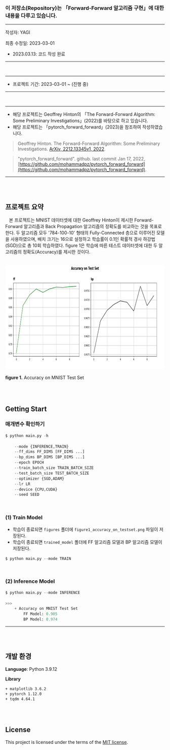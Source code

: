 ### 이 저장소(Repository)는 「Forward-Forward 알고리즘 구현」에 대한 내용을 다루고 있습니다.

***
작성자: YAGI<br>

최종 수정일: 2023-03-01
+ 2023.03.13: 코드 작성 완료
***

<br>

***
+ 프로젝트 기간: 2023-03-01 ~ (진행 중)
***
<br>

***
+ 해당 프로젝트는 Geoffrey Hinton의 「The Forward-Forward Algorithm: Some Preliminary Investigations」(2022)를 바탕으로 하고 있습니다.
+ 해당 프로젝트는 「pytorch_forward_forward」(2023)을 참조하여 작성하였습니다.

> Geoffrey Hinton. The Forward-Forward Algorithm: Some Preliminary Investigations. [ArXiv, 2212.13345v1, 2022](https://arxiv.org/pdf/2212.13345v1.pdf).

> "pytorch_forward_forward". github. last commit Jan 17, 2022, [https://github.com/mohammadpz/pytorch_forward_forward](https://github.com/mohammadpz/pytorch_forward_forward).
***
<br><br>

## 프로젝트 요약
&nbsp;&nbsp;
본 프로젝트는 MNIST 데이터셋에 대한 Geoffrey Hinton이 제시한 Forward-Forward 알고리즘과 Back Propagation 알고리즘의 정확도를 비교하는 것을 목표로 한다. 두 알고리즘 모두 '784-100-10' 형태의 Fully-Connected 층으로 이루어진 모델을 사용하였으며, 배치 크기는 16으로 설정하고 학습률이 0.1인 확률적 경사 하강법(SGD)으로 총 10회 학습하였다. figure 1은 학습에 따른 테스트 데이터셋에 대한 두 알고리즘의 정확도(Accuracy)를 제시한 것이다.

<br><img src='./figures/figure1_accuracy_on_testset.png' height='330'>

**figure 1.** Accuracy on MNIST Test Set


<br><br>

## Getting Start

### 매개변수 확인하기
```python
$ python main.py -h

    --mode {INFERENCE,TRAIN}
    --ff_dims FF_DIMS [FF_DIMS ...]
    --bp_dims BP_DIMS [BP_DIMS ...]
    --epoch EPOCH
    --train_batch_size TRAIN_BATCH_SIZE
    --test_batch_size TEST_BATCH_SIZE
    --optimizer {SGD,ADAM}
    --lr LR
    --device {CPU,CUDA}
    --seed SEED
```
<br>

### (1) Train Model
* 학습이 종료되면 `figures` 폴더에 `figure1_accuracy_on_testset.png` 파일이 저장된다.
* 학습이 종료되면 `trained_model` 폴더에 FF 알고리즘 모델과 BP 알고리즘 모델이 저장된다.
```python
$ python main.py --mode TRAIN
```
<br>

### (2) Inference Model
```python
$ python main.py --mode INFERENCE

>>>
    + Accuracy on MNIST Test Set
        FF Model: 0.905
        BP Model: 0.974
```

***

<br><br>

## 개발 환경
**Language**: Python 3.9.12

**Library**

    + matplotlib 3.6.2
    + pytorch 1.12.0
    + tqdm 4.64.1

<br><br>

## License
This project is licensed under the terms of the [MIT license](https://github.com/YAGI0423/forward_forward_algorithm/blob/main/LICENSE).